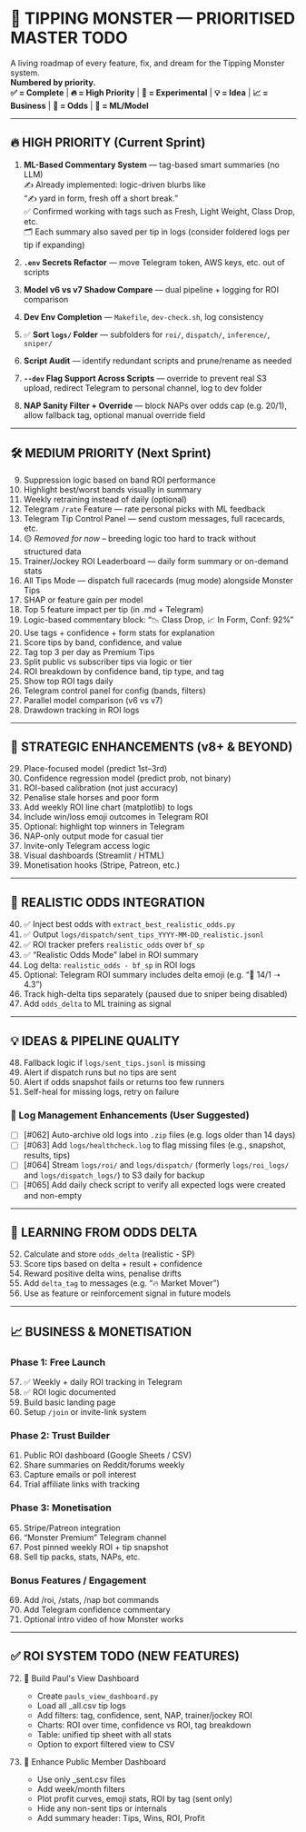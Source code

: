 # 🧠 TIPPING MONSTER — PRIORITISED MASTER TODO

A living roadmap of every feature, fix, and dream for the Tipping Monster system.  
**Numbered by priority.**  
**✅ = Complete** | **🔥 = High Priority** | **🧪 = Experimental** | **💡 = Idea** | **📈 = Business** | **🔁 = Odds** | **🧠 = ML/Model**

---

## 🔥 HIGH PRIORITY (Current Sprint)

1. **ML-Based Commentary System** — tag-based smart summaries (no LLM)  
   ✍️ Already implemented: logic-driven blurbs like  
   “✍️ yard in form, fresh off a short break.”  
   ✅ Confirmed working with tags such as Fresh, Light Weight, Class Drop, etc.  
   🗂️ Each summary also saved per tip in logs (consider foldered logs per tip if expanding)

2. **`.env` Secrets Refactor** — move Telegram token, AWS keys, etc. out of scripts

3. **Model v6 vs v7 Shadow Compare** — dual pipeline + logging for ROI comparison

4. **Dev Env Completion** — `Makefile`, `dev-check.sh`, log consistency

5. ✅ **Sort `logs/` Folder** — subfolders for `roi/`, `dispatch/`, `inference/`, `sniper/`

6. **Script Audit** — identify redundant scripts and prune/rename as needed

7. **`--dev` Flag Support Across Scripts** — override to prevent real S3 upload, redirect Telegram to personal channel, log to dev folder

8. **NAP Sanity Filter + Override** — block NAPs over odds cap (e.g. 20/1), allow fallback tag, optional manual override field

---

## 🛠️ MEDIUM PRIORITY (Next Sprint)

9. Suppression logic based on band ROI performance  
10. Highlight best/worst bands visually in summary  
11. Weekly retraining instead of daily (optional)  
12. Telegram `/rate` Feature — rate personal picks with ML feedback  
13. Telegram Tip Control Panel — send custom messages, full racecards, etc.  
14. 🟡 *Removed for now* – breeding logic too hard to track without structured data  
15. Trainer/Jockey ROI Leaderboard — daily form summary or on-demand stats  
16. All Tips Mode — dispatch full racecards (mug mode) alongside Monster Tips  
17. SHAP or feature gain per model  
18. Top 5 feature impact per tip (in .md + Telegram)  
19. Logic-based commentary block: “📉 Class Drop, 📈 In Form, Conf: 92%”  
20. Use tags + confidence + form stats for explanation  
21. Score tips by band, confidence, and value  
22. Tag top 3 per day as Premium Tips  
23. Split public vs subscriber tips via logic or tier  
24. ROI breakdown by confidence band, tip type, and tag  
25. Show top ROI tags daily  
26. Telegram control panel for config (bands, filters)  
27. Parallel model comparison (v6 vs v7)  
28. Drawdown tracking in ROI logs

---

## 🔭 STRATEGIC ENHANCEMENTS (v8+ & BEYOND)

29. Place-focused model (predict 1st–3rd)  
30. Confidence regression model (predict prob, not binary)  
31. ROI-based calibration (not just accuracy)  
32. Penalise stale horses and poor form  
33. Add weekly ROI line chart (matplotlib) to logs  
34. Include win/loss emoji outcomes in Telegram ROI  
35. Optional: highlight top winners in Telegram  
36. NAP-only output mode for casual tier  
37. Invite-only Telegram access logic  
38. Visual dashboards (Streamlit / HTML)  
39. Monetisation hooks (Stripe, Patreon, etc.)

---

## 🔁 REALISTIC ODDS INTEGRATION

40. ✅ Inject best odds with `extract_best_realistic_odds.py`  
41. ✅ Output `logs/dispatch/sent_tips_YYYY-MM-DD_realistic.jsonl`
42. ✅ ROI tracker prefers `realistic_odds` over `bf_sp`  
43. ✅ “Realistic Odds Mode” label in ROI summary  
44. Log delta: `realistic_odds - bf_sp` in ROI logs  
45. Optional: Telegram ROI summary includes delta emoji (e.g. “💸 14/1 ➝ 4.3”)  
46. Track high-delta tips separately (paused due to sniper being disabled)  
47. Add `odds_delta` to ML training as signal

---

## 💡 IDEAS & PIPELINE QUALITY

48. Fallback logic if `logs/sent_tips.jsonl` is missing  
49. Alert if dispatch runs but no tips are sent  
50. Alert if odds snapshot fails or returns too few runners  
51. Self-heal for missing logs, retry on failure

### 🧼 Log Management Enhancements (User Suggested)

* [ ] [#062] Auto-archive old logs into `.zip` files (e.g. logs older than 14 days)
* [ ] [#063] Add `logs/healthcheck.log` to flag missing files (e.g., snapshot, results, tips)
* [ ] [#064] Stream `logs/roi/` and `logs/dispatch/` (formerly `logs/roi_logs/` and `logs/dispatch_logs/`) to S3 daily for backup
* [ ] [#065] Add daily check script to verify all expected logs were created and non-empty

---

## 🧠 LEARNING FROM ODDS DELTA

52. Calculate and store `odds_delta` (realistic - SP)  
53. Score tips based on delta + result + confidence  
54. Reward positive delta wins, penalise drifts  
55. Add `delta_tag` to messages (e.g. “🔥 Market Mover”)  
56. Use as feature or reinforcement signal in future models

---

## 📈 BUSINESS & MONETISATION

### Phase 1: Free Launch
57. ✅ Weekly + daily ROI tracking in Telegram  
58. ✅ ROI logic documented  
59. Build basic landing page  
60. Setup `/join` or invite-link system

### Phase 2: Trust Builder
61. Public ROI dashboard (Google Sheets / CSV)  
62. Share summaries on Reddit/forums weekly  
63. Capture emails or poll interest  
64. Trial affiliate links with tracking

### Phase 3: Monetisation
65. Stripe/Patreon integration  
66. “Monster Premium” Telegram channel  
67. Post pinned weekly ROI + tip snapshot  
68. Sell tip packs, stats, NAPs, etc.

### Bonus Features / Engagement
69. Add /roi, /stats, /nap bot commands  
70. Add Telegram confidence commentary  
71. Optional intro video of how Monster works

---

## ✅ ROI SYSTEM TODO (NEW FEATURES)

72. 🔨 Build Paul's View Dashboard  
    - Create `pauls_view_dashboard.py`
    - Load all _all.csv tip logs
    - Add filters: tag, confidence, sent, NAP, trainer/jockey ROI
    - Charts: ROI over time, confidence vs ROI, tag breakdown
    - Table: unified tip sheet with all stats
    - Option to export filtered view to CSV

73. 🎯 Enhance Public Member Dashboard  
    - Use only _sent.csv files  
    - Add week/month filters  
    - Plot profit curves, emoji stats, ROI by tag (sent only)  
    - Hide any non-sent tips or internals  
    - Add summary header: Tips, Wins, ROI, Profit
